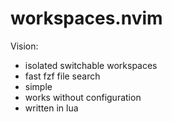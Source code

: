# workspaces.nvim

Vision:
- isolated switchable workspaces
- fast fzf file search
- simple
- works without configuration
- written in lua
